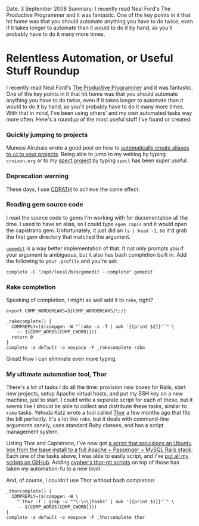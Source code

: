 Date: 3 September 2008
Summary: I recently read Neal Ford's The Productive Programmer and it was fantastic. One of the key points in it that hit home was that you should automate anything you have to do twice, even if it takes longer to automate than it would to do it by hand, as you'll probably have to do it many more times.

# Relentless Automation, or Useful Stuff Roundup

I recently read Neal Ford's [The Productive Programmer](http://productiveprogrammer.com/wiki/index.php/Main_Page) and it was fantastic. One of the key points in it that hit home was that you should automate anything you have to do twice, even if it takes longer to automate than it would to do it by hand, as you'll probably have to do it many more times. With that in mind, I've been using others' and my own automated tasks way more often. Here's a roundup of the most useful stuff I've found or created:

### Quickly jumping to projects

Muness Alrubaie wrote a good post on how to [automatically create aliases to `cd` to your projects](http://muness.blogspot.com/2008/06/lazy-bash-cd-aliaes.html). Being able to jump to my weblog by typing `crnixon.org` or to my [spect project](http://github.com/vigetlabs/spect/tree/master) by typing `spect` has been super useful.

<div class="deprecated">
<h3>Deprecation warning</h3>
<p>
These days, I use <a href="http://www.caliban.org/bash/#bashtips">CDPATH</a> to achieve the same effect.
</p>
</div>

### Reading gem source code

I read the source code to gems I'm working with for documentation all the time. I used to have an alias, so I could type `egem capis` and it would open the capistrano gem. Unfortunately, it just did an `ls | head -1`, so it'd grab the first gem directory that matched the argument.

[`gemedit`](http://gemedit.rubyforge.org) is a way better implementation of that. It not only prompts you if your argument is ambiguous, but it also has bash completion built in. Add the following to your `.profile` and you're set:

    complete -C "/opt/local/bin/gemedit --complete" gemedit

### Rake completion

Speaking of completion, I might as well add it to `rake`, right?

    export COMP_WORDBREAKS=${COMP_WORDBREAKS/\:/}

    _rakecomplete() {
      COMPREPLY=($(compgen -W "`rake -s -T | awk '{{print $2}}'`" \
        -- ${COMP_WORDS[COMP_CWORD]}))
      return 0
    }
    complete -o default -o nospace -F _rakecomplete rake

Great! Now I can eliminate even more typing.

### My ultimate automation tool, Thor

There's a lot of tasks I do all the time: provision new boxes for Rails, start new projects, setup Apache virtual hosts, and put my SSH key on a new machine, just to start. I could write a separate script for each of these, but it seems like I should be able to collect and distribute these tasks, similar to `rake` tasks. Yehuda Katz wrote a tool called [Thor](http://yehudakatz.com/2008/05/12/by-thors-hammer/) a few months ago that fits the bill perfectly. It's a lot like `rake`, but it deals with command-line arguments sanely, uses standard Ruby classes, and has a script management system.

Usting Thor and Capistrano, I've now got [a script that provisions an Ubuntu box from the base install to a full Apache + Passenger + MySQL Rails stack](http://github.com/crnixon/thor_tasks/tree/master/provision_ubuntu.thor).  Each one of the tasks above, I was able to easily script, and I've [put all my scripts on GitHub](http://github.com/crnixon/thor_tasks/tree/master). Adding [cypher's thor-git scripts](http://github.com/cypher/thor-git/tree/master) on top of those has taken my automation-fu to a new level.

And, of course, I couldn't use Thor without bash completion:

    _thorcomplete() {
      COMPREPLY=($(compgen -W \
        "`thor -T | grep -v "^\-\+\|Tasks" | awk '{{print $1}}'`" \
        -- ${COMP_WORDS[COMP_CWORD]}))
    }
    complete -o default -o nospace -F _thorcomplete thor

